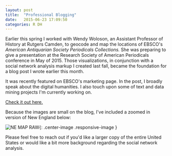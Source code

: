 ```yaml
---
layout: post
title:  "Professional Blogging"
date:   2015-06-23 17:09:50
categories: R DH
---
```

Earlier this spring I worked with Wendy Woloson, an Assistant Professor of History at Rutgers Camden, to geocode and map the locations of EBSCO's *American Antiquarian Society Periodicals Collections.* She was preparing to give a presentation at the Research Society of American Periodicals conference in May of 2015. Those visualizations, in conjunction with a social network analysis markup I created last fall, became the foundation for a blog post I wrote earlier this month.

It was recently featured on EBSCO's marketing page. In the post, I broadly speak about the digital humanities. I also touch upon some of text and data mining projects I'm currently working on.

[Check it out here.](https://www.ebsco.com/blog/article/ebsco-and-digital-humanities-data-and-text-mining)

Because the images are small on the blog, I've included a zoomed in version of New England below: 

![NE MAP RAW](/assets/themes/aas_MA.png){: .center-image .responsive-image } 

Please feel free to reach out if you'd like a larger copy of the entire United States or would like a bit more background regarding the social network analysis.